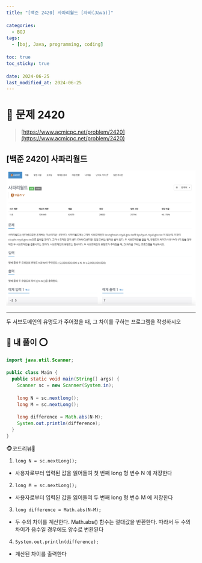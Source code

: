 ```yaml
---
title: "[백준 2420] 사파리월드 [자바(Java)]"

categories:
  - BOJ
tags:
  - [boj, Java, programming, coding]

toc: true
toc_sticky: true

date: 2024-06-25
last_modified_at: 2024-06-25
---
```


# 🚀 문제 2420

> [https://www.acmicpc.net/problem/2420](https://www.acmicpc.net/problem/2420)

## [백준 2420] 사파리월드

![백준 2420](/assets/images/boj2420.png)

---

두 서브도메인의 유명도가 주어졌을 때, 그 차이를 구하는 프로그램을 작성하시오

## 🚀 내 풀이 ⭕

```java
import java.util.Scanner;

public class Main {
  public static void main(String[] args) {
    Scanner sc = new Scanner(System.in);

    long N = sc.nextlong();
    long M = sc.nextLong();
    
    long difference = Math.abs(N-M);
    System.out.println(difference);
  }
}
```

🐵코드리뷰🦀

1. `long N = sc.nextLong();`

 - 사용자로부터 입력된 값을 읽어들여 첫 번째 long 형 변수 N 에 저장한다

2. `long M = sc.nextLong();`

 - 사용자로부터 입력된 값을 읽어들여 두 번째 long 형 변수 M 에 저장한다

3. `long difference = Math.abs(N-M);`

 - 두 수의 차이를 계산한다. Math.abs() 함수는 절대값을 반환한다. 따라서 두 수의 차이가 음수일 경우에도 양수로 변환된다

4. `System.out.println(difference);`

 - 계산된 차이를 출력한다 